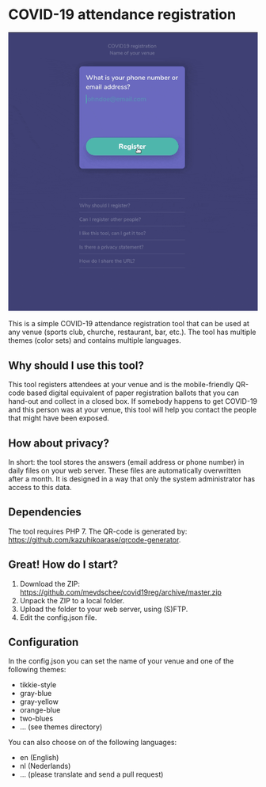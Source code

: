 # COVID-19 attendance registration

![recording](images/recording.gif)

This is a simple COVID-19 attendance registration tool that can be used at any venue (sports club, churche, restaurant, bar, etc.). The tool has multiple themes (color sets) and contains multiple languages.

## Why should I use this tool?

This tool registers attendees at your venue and is the mobile-friendly QR-code based digital equivalent of paper registration ballots that you can hand-out and collect in a closed box. If somebody happens to get COVID-19 and this person was at your venue, this tool will help you contact the people that might have been exposed.

## How about privacy?

In short: the tool stores the answers (email address or phone number) in daily files on your web server. These files are automatically overwritten after a month. It is designed in a way that only the system administrator has access to this data.

## Dependencies

The tool requires PHP 7. The QR-code is generated by: https://github.com/kazuhikoarase/qrcode-generator.

## Great! How do I start?

1. Download the ZIP: https://github.com/mevdschee/covid19reg/archive/master.zip
1. Unpack the ZIP to a local folder.
1. Upload the folder to your web server, using (S)FTP.
1. Edit the config.json file.

## Configuration

In the config.json you can set the name of your venue and one of the following themes:

- tikkie-style
- gray-blue
- gray-yellow
- orange-blue
- two-blues
- ...  (see themes directory)

You can also choose on of the following languages:

- en (English)
- nl (Nederlands)
- ... (please translate and send a pull request)

